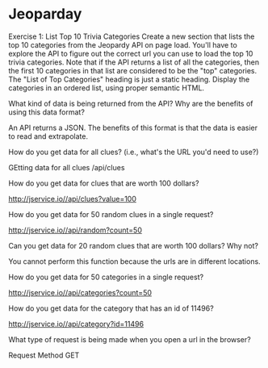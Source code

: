 # Jeoparday

Exercise 1: List Top 10 Trivia Categories
Create a new section that lists the top 10 categories from the Jeopardy API on page load.
You'll have to explore the API to figure out the correct url you can use to load the top 10 trivia categories. Note that if the API returns a list of all the categories, then the first 10 categories in that list are considered to be the "top" categories.
The "List of Top Categories" heading is just a static heading.
Display the categories in an ordered list, using proper semantic HTML.

What kind of data is being returned from the API? Why are the benefits of using this data format?

An API returns a JSON. The benefits of this format is that the data is easier to read and extrapolate. 

How do you get data for all clues? (i.e., what's the URL you'd need to use?)

GEtting data for all clues
/api/clues

How do you get data for clues that are worth 100 dollars?

http://jservice.io//api/clues?value=100

How do you get data for 50 random clues in a single request?

http://jservice.io//api/random?count=50

Can you get data for 20 random clues that are worth 100 dollars? Why not?

You cannot perform this function because the urls are in different locations.

How do you get data for 50 categories in a single request?

http://jservice.io//api/categories?count=50

How do you get data for the category that has an id of 11496?

http://jservice.io//api/category?id=11496

What type of request is being made when you open a url in the browser?

Request Method GET